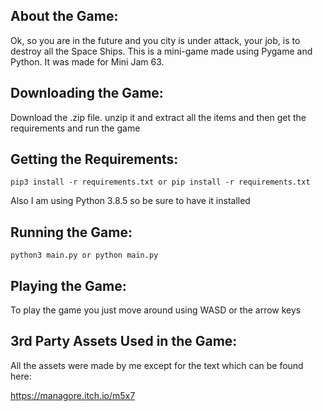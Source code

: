 ## About the Game:
Ok, so you are in the future and you city is under attack, your job, is to destroy all the Space Ships. This is a mini-game made using Pygame and Python. It was made for Mini Jam 63.

## Downloading the Game:
Download the .zip file. unzip it and extract all the items and then get the requirements and run the game

## Getting the Requirements:

```
pip3 install -r requirements.txt or pip install -r requirements.txt
```

Also I am using Python 3.8.5 so be sure to have it installed

## Running the Game:

```
python3 main.py or python main.py
```

## Playing the Game:

To play the game you just move around using WASD or the arrow keys

## 3rd Party Assets Used in the Game:

All the assets were made by me except for the text which can be found here:

https://managore.itch.io/m5x7
